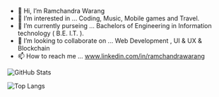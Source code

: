 - 👋 Hi, I’m Ramchandra Warang
- 👀 I’m interested in ... Coding, Music, Mobile games and Travel.
- 🌱 I’m currently purseing ... Bachelors of Engineering in Information technology ( B.E. I.T. ).
- 💞️ I’m looking to collaborate on ... Web Development , UI & UX & Blockchain 
- 📫 How to reach me ...  www.linkedin.com/in/ramchandrawarang

![GitHub Stats](https://github-readme-stats.vercel.app/api?username=RamchandraWarang9822&theme=dark)

![Top Langs](https://github-readme-stats.vercel.app/api/top-langs/?username=RamchandraWarang9822&layout=compact&theme=dark)
